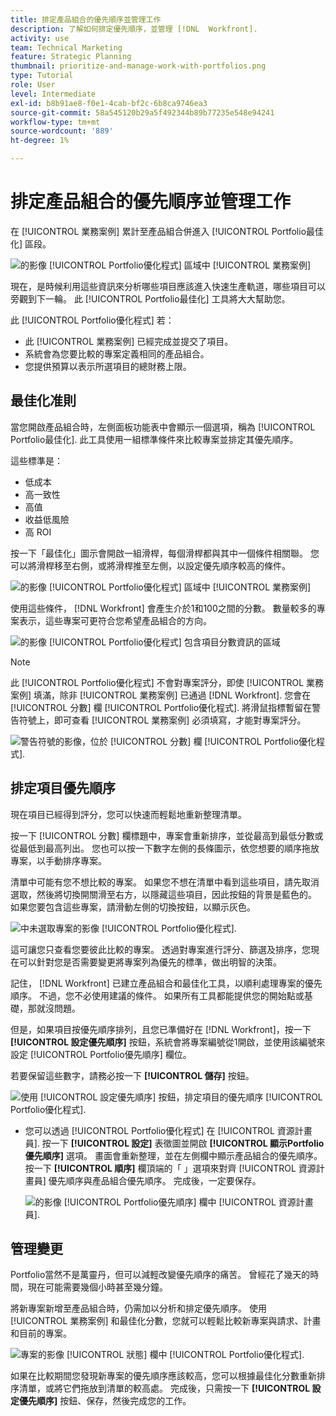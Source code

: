 ```yaml
---
title: 排定產品組合的優先順序並管理工作
description: 了解如何排定優先順序，並管理 [!DNL  Workfront].
activity: use
team: Technical Marketing
feature: Strategic Planning
thumbnail: prioritize-and-manage-work-with-portfolios.png
type: Tutorial
role: User
level: Intermediate
exl-id: b8b91ae8-f0e1-4cab-bf2c-6b8ca9746ea3
source-git-commit: 58a545120b29a5f492344b89b77235e548e94241
workflow-type: tm+mt
source-wordcount: '889'
ht-degree: 1%

---
```


# 排定產品組合的優先順序並管理工作

在 [!UICONTROL 業務案例] 累計至產品組合併進入 [!UICONTROL Portfolio最佳化] 區段。

![的影像 [!UICONTROL Portfolio優化程式] 區域中 [!UICONTROL 業務案例]](assets/10-portfolio-management9.png)

現在，是時候利用這些資訊來分析哪些項目應該進入快速生產軌道，哪些項目可以旁觀到下一輪。 此 [!UICONTROL Portfolio最佳化] 工具將大大幫助您。

此 [!UICONTROL Portfolio優化程式] 若：

* 此 [!UICONTROL 業務案例] 已經完成並提交了項目。
* 系統會為您要比較的專案定義相同的產品組合。
* 您提供預算以表示所選項目的總財務上限。

## 最佳化准則

當您開啟產品組合時，左側面板功能表中會顯示一個選項，稱為 [!UICONTROL Portfolio最佳化]. 此工具使用一組標準條件來比較專案並排定其優先順序。

這些標準是：

* 低成本
* 高一致性
* 高值
* 收益低風險
* 高 ROI

按一下「最佳化」圖示會開啟一組滑桿，每個滑桿都與其中一個條件相關聯。 您可以將滑桿移至右側，或將滑桿推至左側，以設定優先順序較高的條件。

![的影像 [!UICONTROL Portfolio優化程式] 區域中 [!UICONTROL 業務案例]](assets/11-portfolio-management10.png)

使用這些條件， [!DNL Workfront] 會產生介於1和100之間的分數。 數量較多的專案表示，這些專案可更符合您希望產品組合的方向。

![的影像 [!UICONTROL Portfolio優化程式] 包含項目分數資訊的區域](assets/12-portfolio-management14.png)

>[!NOTE]
>
>此 [!UICONTROL Portfolio優化程式] 不會對專案評分，即使 [!UICONTROL 業務案例] 填滿，除非 [!UICONTROL 業務案例] 已通過 [!DNL Workfront]. 您會在 [!UICONTROL 分數] 欄 [!UICONTROL Portfolio優化程式]. 將滑鼠指標暫留在警告符號上，即可查看 [!UICONTROL 業務案例] 必須填寫，才能對專案評分。

![警告符號的影像，位於 [!UICONTROL 分數] 欄 [!UICONTROL Portfolio優化程式].](assets/13-portfolio-management12.png)

## 排定項目優先順序

現在項目已經得到評分，您可以快速而輕鬆地重新整理清單。

按一下 [!UICONTROL 分數] 欄標題中，專案會重新排序，並從最高到最低分數或從最低到最高列出。 您也可以按一下數字左側的長條圖示，依您想要的順序拖放專案，以手動排序專案。

清單中可能有您不想比較的專案。 如果您不想在清單中看到這些項目，請先取消選取，然後將切換開關滑至右方，以隱藏這些項目，因此按鈕的背景是藍色的。 如果您要包含這些專案，請滑動左側的切換按鈕，以顯示灰色。

![中未選取專案的影像 [!UICONTROL Portfolio優化程式].](assets/14-portfolio-management13.png)

這可讓您只查看您要彼此比較的專案。 透過對專案進行評分、篩選及排序，您現在可以針對您是否需要變更將專案列為優先的標準，做出明智的決策。

記住， [!DNL Workfront] 已建立產品組合和最佳化工具，以順利處理專案的優先順序。 不過，您不必使用建議的條件。 如果所有工具都能提供您的開始點或基礎，那就沒問題。

但是，如果項目按優先順序排列，且您已準備好在 [!DNL Workfront]，按一下 **[!UICONTROL 設定優先順序]** 按鈕，系統會將專案編號從1開啟，並使用該編號來設定 [!UICONTROL Portfolio優先順序] 欄位。

若要保留這些數字，請務必按一下 **[!UICONTROL 儲存]** 按鈕。

![使用 [!UICONTROL 設定優先順序] 按鈕，排定項目的優先順序 [!UICONTROL Portfolio優化程式].](assets/15-portfolio-management15.png)

<!-- 
Pro-tips graphic
-->

* 您可以透過 [!UICONTROL Portfolio優化程式] 在 [!UICONTROL 資源計畫員]. 按一下 **[!UICONTROL 設定]** 表徵圖並開啟 **[!UICONTROL 顯示Portfolio優先順序]** 選項。 畫面會重新整理，並在左側欄中顯示產品組合的優先順序。 按一下 **[!UICONTROL 順序]** 欄頂端的「 」選項來對齊 [!UICONTROL 資源計畫員] 優先順序與產品組合優先順序。 完成後，一定要保存。

   ![的影像 [!UICONTROL Portfolio優先順序] 欄中 [!UICONTROL 資源計畫員].](assets/16-portfolio-management17.png)

## 管理變更

Portfolio當然不是萬靈丹，但可以減輕改變優先順序的痛苦。 曾經花了幾天的時間，現在可能需要幾個小時甚至幾分鐘。

將新專案新增至產品組合時，仍需加以分析和排定優先順序。 使用 [!UICONTROL 業務案例] 和最佳化分數，您就可以輕鬆比較新專案與請求、計畫和目前的專案。

![專案的影像 [!UICONTROL 狀態] 欄中 [!UICONTROL Portfolio優化程式].](assets/17-project-management16.png)

如果在比較期間您發現新專案的優先順序應該較高，您可以根據最佳化分數重新排序清單，或將它們拖放到清單的較高處。 完成後，只需按一下 **[!UICONTROL 設定優先順序]** 按鈕、保存，然後完成您的工作。

<!-- Learn more graphic and documentation article links

* Portfolio Optimizer overview 
* Optimize projects in the Portfolio Optimizer 
* Overview of the Portfolio Optimizer score 
* Prioritizing projects in the Portfolio Optimizer

-->
